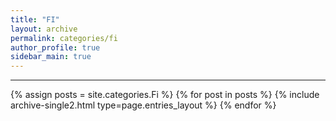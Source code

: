 ```yaml
---
title: "FI"
layout: archive
permalink: categories/fi
author_profile: true
sidebar_main: true
---
```


<!-- 공백이 포함되어 있는 카테고리 이름의 경우 site.categories['a b c'] 이런식으로! -->

***

{% assign posts = site.categories.Fi %}
{% for post in posts %} {% include archive-single2.html type=page.entries_layout %} {% endfor %}